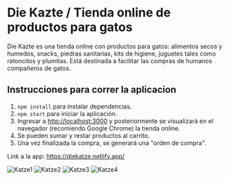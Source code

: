 # Die Kazte / Tienda online de productos para gatos

Die Kazte es una tienda online con productos para gatos: alimentos secos y humedos, snacks, piedras sanitarias, kits de higiene, juguetes tales como ratoncitos y plumitas.
Está destinada a facilitar las compras de humanos compañeros de gatos. 

## Instrucciones para correr la aplicacion

1. `npm install` para instalar dependencias.
2. `npm start` para iniciar la aplicación.
3. Ingresar a [http://localhost:3000](http://localhost:3000) y posteriormente se visualizará en el navegador (recomiendo Google Chrome) la tienda online. 
4. Se pueden sumar y restar productos al carrito.
5. Una vez finalizada la compra, se generará una "orden de compra".

Link a la app: https://diekatze.netlify.app/


![Katze1](https://user-images.githubusercontent.com/72522699/150703888-d1df8019-c182-442b-bf2c-be6594f2ff66.jpg)
![Katze2](https://user-images.githubusercontent.com/72522699/150703892-0a0a4e76-3780-4092-9d4a-f4551e2f40c5.jpg)
![Katze3](https://user-images.githubusercontent.com/72522699/150703895-db349cc2-47bc-4151-9a02-deecdfb51424.jpg)
![Katze4](https://user-images.githubusercontent.com/72522699/150703897-13e10c11-c50d-4f04-992c-0d62823cb85b.jpg)
